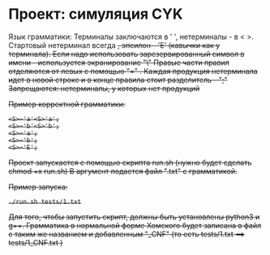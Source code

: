 # Проект: симуляция CYK 

Язык грамматики:
Терминалы заключаются в '  ', нетерминалы - в < >.
Стартовый нетерминал всегда <S>, эпсилон - 'E' (кавычки как у терминала). 
Если  надо использовать зарезервированный символ в имени - используется экранирование "\\"
Правые части правил отделяются от левых с помощью "=" .  Каждая продукция нетерминала идет в новой строке и в конце правила стоит разделитель - ";"
Запрещаются: 
нетерминалы, у которых нет продукций 

Пример корректной грамматики: 
```
<S>='a'<S>'a';
<S>='b'<S>'b';
<S>='a';
<S>='b';
<S>='E';
```


Проект запускается с помощью скрипта run.sh (нужно будет сделать chmod +x run.sh) 
В аргумент подается файл ".txt" с грамматикой.

Пример запуска:

``./run.sh tests/1.txt``

Для того, чтобы запустить скрипт, должны быть установлены python3 и g++.
Грамматика в нормальной форме Хомского будет записана в файл с таким же названием и добавленным "\_CNF" (то есть  tests/1.txt ==> tests/1\_CNF.txt )
